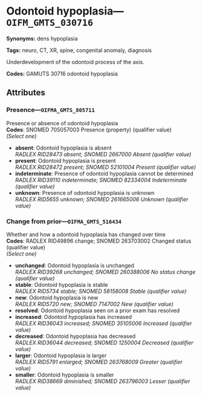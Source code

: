 # Odontoid hypoplasia—`OIFM_GMTS_030716`

**Synonyms:** dens hypoplasia

**Tags:** neuro, CT, XR, spine, congenital anomaly, diagnosis

Underdevelopment of the odontoid process of the axis.

**Codes:** GAMUTS 30716 odontoid hypoplasia

## Attributes

### Presence—`OIFMA_GMTS_805711`

Presence or absence of odontoid hypoplasia  
**Codes**: SNOMED 705057003 Presence (property) (qualifier value)  
*(Select one)*

- **absent**: Odontoid hypoplasia is absent  
_RADLEX RID28473 absent; SNOMED 2667000 Absent (qualifier value)_
- **present**: Odontoid hypoplasia is present  
_RADLEX RID28472 present; SNOMED 52101004 Present (qualifier value)_
- **indeterminate**: Presence of odontoid hypoplasia cannot be determined  
_RADLEX RID39110 indeterminate; SNOMED 82334004 Indeterminate (qualifier value)_
- **unknown**: Presence of odontoid hypoplasia is unknown  
_RADLEX RID5655 unknown; SNOMED 261665006 Unknown (qualifier value)_

### Change from prior—`OIFMA_GMTS_516434`

Whether and how a odontoid hypoplasia has changed over time  
**Codes**: RADLEX RID49896 change; SNOMED 263703002 Changed status (qualifier value)  
*(Select one)*

- **unchanged**: Odontoid hypoplasia is unchanged  
_RADLEX RID39268 unchanged; SNOMED 260388006 No status change (qualifier value)_
- **stable**: Odontoid hypoplasia is stable  
_RADLEX RID5734 stable; SNOMED 58158008 Stable (qualifier value)_
- **new**: Odontoid hypoplasia is new  
_RADLEX RID5720 new; SNOMED 7147002 New (qualifier value)_
- **resolved**: Odontoid hypoplasia seen on a prior exam has resolved  
- **increased**: Odontoid hypoplasia has increased  
_RADLEX RID36043 increased; SNOMED 35105006 Increased (qualifier value)_
- **decreased**: Odontoid hypoplasia has decreased  
_RADLEX RID36044 decreased; SNOMED 1250004 Decreased (qualifier value)_
- **larger**: Odontoid hypoplasia is larger  
_RADLEX RID5791 enlarged; SNOMED 263768009 Greater (qualifier value)_
- **smaller**: Odontoid hypoplasia is smaller  
_RADLEX RID38669 diminished; SNOMED 263796003 Lesser (qualifier value)_